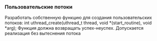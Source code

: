 
### Пользовательские потоки
Разработать собственную функцию для создания пользовательских потоков: 
int uthread_create(uthread_t thread, void *(start_routine), void *arg); 
Функция должна возвращать успех-неуспех. Допускается реализация без вытеснения потока

